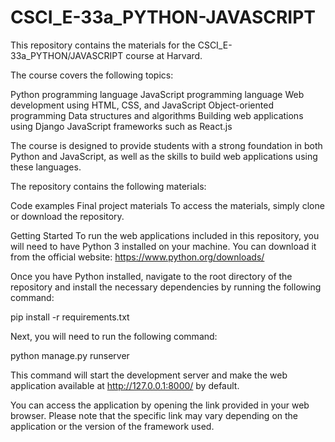 # CSCI_E-33a_PYTHON-JAVASCRIPT

This repository contains the materials for the CSCI_E-33a_PYTHON/JAVASCRIPT course at Harvard.

The course covers the following topics:

Python programming language
JavaScript programming language
Web development using HTML, CSS, and JavaScript
Object-oriented programming
Data structures and algorithms
Building web applications using Django
JavaScript frameworks such as React.js

The course is designed to provide students with a strong foundation in both Python and JavaScript, as well as the skills to build web applications using these languages.

The repository contains the following materials:

Code examples
Final project materials
To access the materials, simply clone or download the repository.

Getting Started
To run the web applications included in this repository, you will need to have Python 3 installed on your machine. You can download it from the official website: https://www.python.org/downloads/

Once you have Python installed, navigate to the root directory of the repository and install the necessary dependencies by running the following command:

pip install -r requirements.txt

Next, you will need to run the following command:

python manage.py runserver

This command will start the development server and make the web application available at http://127.0.0.1:8000/ by default.

You can access the application by opening the link provided in your web browser. Please note that the specific link may vary depending on the application or the version of the framework used.
